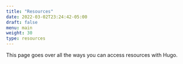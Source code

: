 ```yaml
---
title: "Resources"
date: 2022-03-02T23:24:42-05:00
draft: false
menu: main
weight: 30
type: resources
---
```

This page goes over all the ways you can access resources with Hugo.

